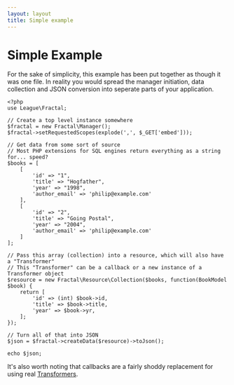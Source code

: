 ```yaml
---
layout: layout
title: Simple example
---
```


Simple Example
==============

For the sake of simplicity, this example has been put together as though it was 
one file. In reality you would spread the manager initiation, data collection 
and JSON conversion into seperate parts of your application.

~~~.language-php
<?php
use League\Fractal;

// Create a top level instance somewhere
$fractal = new Fractal\Manager();
$fractal->setRequestedScopes(explode(',', $_GET['embed']));

// Get data from some sort of source
// Most PHP extensions for SQL engines return everything as a string for... speed?
$books = [
	[
		'id' => "1",
		'title' => "Hogfather",
		'year' => "1998",
		'author_email' => 'philip@example.com'
	],
	[
		'id' => "2",
		'title' => "Going Postal",
		'year' => "2004",
		'author_email' => 'philip@example.com'
	]
];

// Pass this array (collection) into a resource, which will also have a "Transformer"
// This "Transformer" can be a callback or a new instance of a Transformer object
$resource = new Fractal\Resource\Collection($books, function(BookModel $book) {
    return [
        'id' => (int) $book->id,
        'title' => $book->title,
        'year' => $book->yr,
    ];
});

// Turn all of that into JSON
$json = $fractal->createData($resource)->toJson();

echo $json;
~~~

It's also worth noting that callbacks are a fairly shoddy replacement for using
real [Transformers](/transformers).